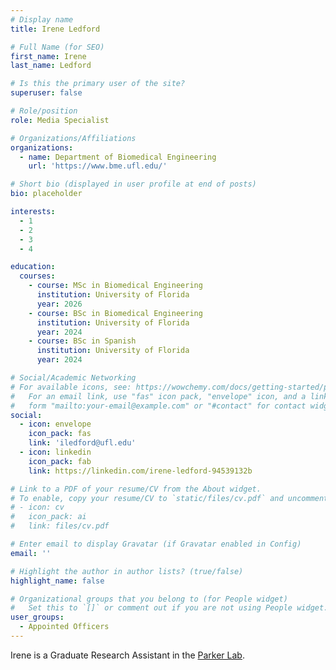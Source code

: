 ```yaml
---
# Display name
title: Irene Ledford

# Full Name (for SEO)
first_name: Irene
last_name: Ledford

# Is this the primary user of the site?
superuser: false

# Role/position
role: Media Specialist

# Organizations/Affiliations
organizations:
  - name: Department of Biomedical Engineering
    url: 'https://www.bme.ufl.edu/'

# Short bio (displayed in user profile at end of posts)
bio: placeholder

interests:
  - 1
  - 2
  - 3
  - 4

education:
  courses:
    - course: MSc in Biomedical Engineering
      institution: University of Florida
      year: 2026
    - course: BSc in Biomedical Engineering
      institution: University of Florida
      year: 2024
    - course: BSc in Spanish
      institution: University of Florida
      year: 2024

# Social/Academic Networking
# For available icons, see: https://wowchemy.com/docs/getting-started/page-builder/#icons
#   For an email link, use "fas" icon pack, "envelope" icon, and a link in the
#   form "mailto:your-email@example.com" or "#contact" for contact widget.
social:
  - icon: envelope
    icon_pack: fas
    link: 'iledford@ufl.edu'
  - icon: linkedin
    icon_pack: fab
    link: https://linkedin.com/irene-ledford-94539132b

# Link to a PDF of your resume/CV from the About widget.
# To enable, copy your resume/CV to `static/files/cv.pdf` and uncomment the lines below.
# - icon: cv
#   icon_pack: ai
#   link: files/cv.pdf

# Enter email to display Gravatar (if Gravatar enabled in Config)
email: ''

# Highlight the author in author lists? (true/false)
highlight_name: false

# Organizational groups that you belong to (for People widget)
#   Set this to `[]` or comment out if you are not using People widget.
user_groups:
  - Appointed Officers
---
```


Irene is a Graduate Research Assistant in the [Parker Lab](https://www.parkerhivlab.org/).

